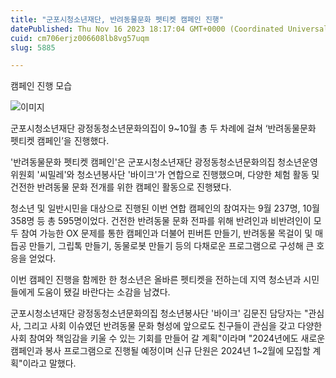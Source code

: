 ```yaml
---
title: "군포시청소년재단, 반려동물문화 펫티켓 캠페인 진행"
datePublished: Thu Nov 16 2023 18:17:04 GMT+0000 (Coordinated Universal Time)
cuid: cm706erjz006608lb8vg57uqm
slug: 5885

---
```



캠페인 진행 모습

![이미지](https://cdn.hashnode.com/res/hashnode/image/upload/v1739259851428/b50e2c89-5afa-41ed-bf6b-cf7bf233b93b.jpeg)

군포시청소년재단 광정동청소년문화의집이 9~10월 총 두 차례에 걸쳐 ‘반려동물문화 펫티켓 캠페인’을 진행했다.

'반려동물문화 펫티켓 캠페인'은 군포시청소년재단 광정동청소년문화의집 청소년운영위원회 '씨밀레'와 청소년봉사단 '바이크'가 연합으로 진행했으며, 다양한 체험 활동 및 건전한 반려동물 문화 전개를 위한 캠페인 활동으로 진행됐다.

청소년 및 일반시민을 대상으로 진행된 이번 연합 캠페인의 참여자는 9월 237명, 10월 358명 등 총 595명이었다. 건전한 반려동물 문화 전파를 위해 반려인과 비반려인이 모두 참여 가능한 OX 문제를 통한 캠페인과 더불어 핀버튼 만들기, 반려동물 목걸이 및 매듭공 만들기, 그립톡 만들기, 동물로봇 만들기 등의 다채로운 프로그램으로 구성해 큰 호응을 얻었다.

이번 캠페인 진행을 함께한 한 청소년은 올바른 펫티켓을 전하는데 지역 청소년과 시민들에게 도움이 됐길 바란다는 소감을 남겼다.

군포시청소년재단 광정동청소년문화의집 청소년봉사단 '바이크' 김문진 담당자는 "관심사, 그리고 사회 이슈였던 반려동물 문화 형성에 앞으로도 친구들이 관심을 갖고 다양한 사회 참여와 책임감을 키울 수 있는 기회를 만들어 갈 계획"이라며 "2024년에도 새로운 캠페인과 봉사 프로그램으로 진행될 예정이며 신규 단원은 2024년 1~2월에 모집할 계획"이라고 말했다.
